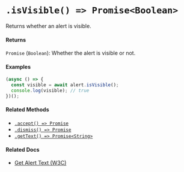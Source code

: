 # `.isVisible() => Promise<Boolean>`

Returns whether an alert is visible.

#### Returns

`Promise` (`Boolean`): Whether the alert is visible or not.

#### Examples

```javascript
(async () => {
  const visible = await alert.isVisible();
  console.log(visible); // true
})();
```

#### Related Methods

- [`.accept() => Promise`](./accept.md)
- [`.dismiss() => Promise`](./dismiss.md)
- [`.getText() => Promise<String>`](./getText.md)

#### Related Docs

- [Get Alert Text (W3C)](https://www.w3.org/TR/webdriver/#get-alert-text)